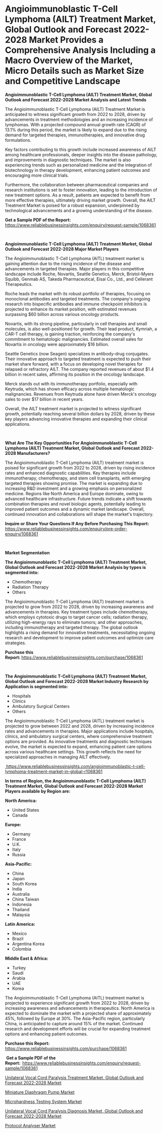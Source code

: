 <p><h1>Angioimmunoblastic T-Cell Lymphoma (AILT) Treatment Market, Global Outlook and Forecast 2022-2028 Market Provides a Comprehensive Analysis Including a Macro Overview of the Market, Micro Details such as Market Size and Competitive Landscape</h1></p><p><strong>Angioimmunoblastic T-Cell Lymphoma (AILT) Treatment Market, Global Outlook and Forecast 2022-2028 Market Analysis and Latest Trends</strong></p>
<p><p>The Angioimmunoblastic T-Cell Lymphoma (AILT) Treatment Market is anticipated to witness significant growth from 2022 to 2028, driven by advancements in treatment methodologies and an increasing incidence of lymphomas. With a projected compound annual growth rate (CAGR) of 13.1% during this period, the market is likely to expand due to the rising demand for targeted therapies, immunotherapies, and innovative drug formulations. </p><p>Key factors contributing to this growth include increased awareness of AILT among healthcare professionals, deeper insights into the disease pathology, and improvements in diagnostic techniques. The market is also experiencing trends such as personalized medicine and the integration of biotechnology in therapy development, enhancing patient outcomes and encouraging more clinical trials. </p><p>Furthermore, the collaboration between pharmaceutical companies and research institutions is set to foster innovation, leading to the introduction of new treatment options. As a result, patients are expected to benefit from more effective therapies, ultimately driving market growth. Overall, the AILT Treatment Market is poised for a robust expansion, underpinned by technological advancements and a growing understanding of the disease.</p></p>
<p><strong>Get a Sample PDF of the Report:&nbsp;</strong> <a href="https://www.reliablebusinessinsights.com/enquiry/request-sample/1068361?utm_campaign=2446&utm_medium=2&utm_source=Github&utm_content=ia&utm_term=21032025&utm_id=angioimmunoblastic-t-cell-lymphoma-ailt-treatment-market-global-outlook-and-forecast-2022-2028">https://www.reliablebusinessinsights.com/enquiry/request-sample/1068361</a></p>
<p>&nbsp;</p>
<p><strong>Angioimmunoblastic T-Cell Lymphoma (AILT) Treatment Market, Global Outlook and Forecast 2022-2028 Major Market Players</strong></p>
<p><p>The Angioimmunoblastic T-Cell Lymphoma (AITL) treatment market is gaining attention due to the rising incidence of the disease and advancements in targeted therapies. Major players in this competitive landscape include Roche, Novartis, Seattle Genetics, Merck, Bristol-Myers Squibb, Genmab AS, Takeda Pharmaceutical, Eisai Co., Ltd., and Cellerant Therapeutics.</p><p>Roche leads the market with its robust portfolio of therapies, focusing on monoclonal antibodies and targeted treatments. The company's ongoing research into bispecific antibodies and immune checkpoint inhibitors is projected to enhance its market position, with estimated revenues surpassing $60 billion across various oncology products.</p><p>Novartis, with its strong pipeline, particularly in cell therapies and small molecules, is also well-positioned for growth. Their lead product, Kymriah, a CAR-T cell therapy, is gaining traction, reinforcing the company's commitment to hematologic malignancies. Estimated overall sales for Novartis in oncology were approximately $16 billion.</p><p>Seattle Genetics (now Seagen) specializes in antibody-drug conjugates. Their innovative approach to targeted treatment is expected to push their market share forward, with a focus on developing novel therapies for relapsed or refractory AILT. The company reported revenues of about $1.4 billion in recent sales, affirming its position in the oncology landscape.</p><p>Merck stands out with its immunotherapy portfolio, especially with Keytruda, which has shown efficacy across multiple hematologic malignancies. Revenues from Keytruda alone have driven Merck's oncology sales to over $17 billion in recent years.</p><p>Overall, the AILT treatment market is projected to witness significant growth, potentially reaching several billion dollars by 2028, driven by these key players advancing innovative therapies and expanding their clinical applications.</p></p>
<p>&nbsp;</p>
<p><strong>What Are The Key Opportunities For Angioimmunoblastic T-Cell Lymphoma (AILT) Treatment Market, Global Outlook and Forecast 2022-2028 Manufacturers?</strong></p>
<p><p>The Angioimmunoblastic T-Cell Lymphoma (AILT) treatment market is poised for significant growth from 2022 to 2028, driven by rising incidence rates and enhanced diagnostic capabilities. Key therapies include immunotherapy, chemotherapy, and stem cell transplants, with emerging targeted therapies showing promise. The market is expanding due to increasing R&D investment and a growing emphasis on personalized medicine. Regions like North America and Europe dominate, owing to advanced healthcare infrastructure. Future trends indicate a shift towards combination therapies and novel biologic agents, potentially leading to improved patient outcomes and a dynamic market landscape. Overall, continued innovation and collaborations will shape the market's trajectory.</p></p>
<p><strong>Inquire or Share Your Questions If Any Before Purchasing This Report:</strong> <a href="https://www.reliablebusinessinsights.com/enquiry/pre-order-enquiry/1068361?utm_campaign=2446&utm_medium=2&utm_source=Github&utm_content=ia&utm_term=21032025&utm_id=angioimmunoblastic-t-cell-lymphoma-ailt-treatment-market-global-outlook-and-forecast-2022-2028">https://www.reliablebusinessinsights.com/enquiry/pre-order-enquiry/1068361</a></p>
<p>&nbsp;</p>
<p><strong>Market Segmentation</strong></p>
<p><strong>The Angioimmunoblastic T-Cell Lymphoma (AILT) Treatment Market, Global Outlook and Forecast 2022-2028 Market Analysis by types is segmented into:</strong></p>
<p><ul><li>Chemotherapy</li><li>Radiation Therapy</li><li>Others</li></ul></p>
<p><p>The Angioimmunoblastic T-Cell Lymphoma (AILT) treatment market is projected to grow from 2022 to 2028, driven by increasing awareness and advancements in therapies. Key treatment types include chemotherapy, which employs cytotoxic drugs to target cancer cells; radiation therapy, utilizing high-energy rays to eliminate tumors; and other approaches, including immunotherapy and targeted therapy. The global outlook highlights a rising demand for innovative treatments, necessitating ongoing research and development to improve patient outcomes and optimize care strategies.</p></p>
<p><strong>Purchase this Report:&nbsp;</strong><a href="https://www.reliablebusinessinsights.com/purchase/1068361?utm_campaign=2446&utm_medium=2&utm_source=Github&utm_content=ia&utm_term=21032025&utm_id=angioimmunoblastic-t-cell-lymphoma-ailt-treatment-market-global-outlook-and-forecast-2022-2028">https://www.reliablebusinessinsights.com/purchase/1068361</a></p>
<p>&nbsp;</p>
<p><strong>The Angioimmunoblastic T-Cell Lymphoma (AILT) Treatment Market, Global Outlook and Forecast 2022-2028 Market Industry Research by Application is segmented into:</strong></p>
<p><ul><li>Hospitals</li><li>Clinics</li><li>Ambulatory Surgical Centers</li><li>Others</li></ul></p>
<p><p>The Angioimmunoblastic T-Cell Lymphoma (AITL) treatment market is projected to grow between 2022 and 2028, driven by increasing incidence rates and advancements in therapies. Major applications include hospitals, clinics, and ambulatory surgical centers, where comprehensive treatment options are provided. As innovative treatments and diagnostic techniques evolve, the market is expected to expand, enhancing patient care options across various healthcare settings. This growth reflects the need for specialized approaches in managing AILT effectively.</p></p>
<p><a href="https://www.reliablebusinessinsights.com/angioimmunoblastic-t-cell-lymphoma-treatment-market-in-global-r1068361?utm_campaign=2446&utm_medium=2&utm_source=Github&utm_content=ia&utm_term=21032025&utm_id=angioimmunoblastic-t-cell-lymphoma-ailt-treatment-market-global-outlook-and-forecast-2022-2028">&nbsp;https://www.reliablebusinessinsights.com/angioimmunoblastic-t-cell-lymphoma-treatment-market-in-global-r1068361</a></p>
<p><strong>In terms of Region, the Angioimmunoblastic T-Cell Lymphoma (AILT) Treatment Market, Global Outlook and Forecast 2022-2028 Market Players available by Region are:</strong></p>
<p>
    <p> <strong> North America: </strong>
        <ul>
            <li>United States</li>
            <li>Canada</li>
        </ul>
        </p> 
    <p> <strong> Europe: </strong>
        <ul>
            <li>Germany</li>
            <li>France</li>
            <li>U.K.</li>
            <li>Italy</li>
            <li>Russia</li>
        </ul>
        </p> 
    <p> <strong> Asia-Pacific: </strong>
        <ul>
            <li>China</li>
            <li>Japan</li>
            <li>South Korea</li>
            <li>India</li>
            <li>Australia</li>
            <li>China Taiwan</li>
            <li>Indonesia</li>
            <li>Thailand</li>
            <li>Malaysia</li>
        </ul>
        </p> 
    <p> <strong> Latin America: </strong>
        <ul>
            <li>Mexico</li>
            <li>Brazil</li>
            <li>Argentina Korea</li>
            <li>Colombia</li>
        </ul>
        </p> 
    <p> <strong> Middle East & Africa: </strong>
        <ul>
            <li>Turkey</li>
            <li>Saudi</li>
            <li>Arabia</li>
            <li>UAE</li>
            <li>Korea</li>
        </ul>
    </p>
    </p>
<p><p>The Angioimmunoblastic T-Cell Lymphoma (AITL) treatment market is projected to experience significant growth from 2022 to 2028, driven by increasing awareness and advancements in therapeutics. North America is expected to dominate the market with a projected share of approximately 45%, followed by Europe at 30%. The Asia-Pacific region, particularly China, is anticipated to capture around 15% of the market. Continued research and development efforts will be crucial for expanding treatment options and enhancing patient outcomes.</p></p>
<p><strong>Purchase this Report: </strong><a href="https://www.reliablebusinessinsights.com/purchase/1068361?utm_campaign=2446&utm_medium=2&utm_source=Github&utm_content=ia&utm_term=21032025&utm_id=angioimmunoblastic-t-cell-lymphoma-ailt-treatment-market-global-outlook-and-forecast-2022-2028">https://www.reliablebusinessinsights.com/purchase/1068361</a></p>
<p>&nbsp;<strong>Get a Sample PDF of the Report:&nbsp;&nbsp;</strong><a href="https://www.reliablebusinessinsights.com/enquiry/request-sample/1068361?utm_campaign=2446&utm_medium=2&utm_source=Github&utm_content=ia&utm_term=21032025&utm_id=angioimmunoblastic-t-cell-lymphoma-ailt-treatment-market-global-outlook-and-forecast-2022-2028">https://www.reliablebusinessinsights.com/enquiry/request-sample/1068361</a></p>
<p><strong></strong></p>
<p><p><a href="https://github.com/bauzolesco/Market-Research-Report-List-1/blob/main/unilateral-vocal-cord-paralysis-treatment-market-global-outlook-and-forecast-2022-2028-market.md?utm_campaign=2446&utm_medium=2&utm_source=Github&utm_content=ia&utm_term=21032025&utm_id=angioimmunoblastic-t-cell-lymphoma-ailt-treatment-market-global-outlook-and-forecast-2022-2028">Unilateral Vocal Cord Paralysis Treatment Market, Global Outlook and Forecast 2022-2028 Market</a></p><p><a href="https://www.linkedin.com/pulse/projected-growth-miniature-diaphragm-pump-market-2025-2032-147we?utm_campaign=2446&utm_medium=2&utm_source=Github&utm_content=ia&utm_term=21032025&utm_id=angioimmunoblastic-t-cell-lymphoma-ailt-treatment-market-global-outlook-and-forecast-2022-2028">Miniature Diaphragm Pump Market</a></p><p><a href="https://www.linkedin.com/pulse/impact-change-trends-global-microhardness-testing-system-lxlhe?utm_campaign=2446&utm_medium=2&utm_source=Github&utm_content=ia&utm_term=21032025&utm_id=angioimmunoblastic-t-cell-lymphoma-ailt-treatment-market-global-outlook-and-forecast-2022-2028">Microhardness Testing System Market</a></p><p><a href="https://github.com/kuziaaring40/Market-Research-Report-List-1/blob/main/unilateral-vocal-cord-paralysis-diagnosis-market-global-outlook-and-forecast-2022-2028-market.md?utm_campaign=2446&utm_medium=2&utm_source=Github&utm_content=ia&utm_term=21032025&utm_id=angioimmunoblastic-t-cell-lymphoma-ailt-treatment-market-global-outlook-and-forecast-2022-2028">Unilateral Vocal Cord Paralysis Diagnosis Market, Global Outlook and Forecast 2022-2028 Market</a></p><p><a href="https://www.linkedin.com/pulse/protocol-analyser-market-analysis-report-focuses-its-growth-4mjke?utm_campaign=2446&utm_medium=2&utm_source=Github&utm_content=ia&utm_term=21032025&utm_id=angioimmunoblastic-t-cell-lymphoma-ailt-treatment-market-global-outlook-and-forecast-2022-2028">Protocol Analyser Market</a></p></p>